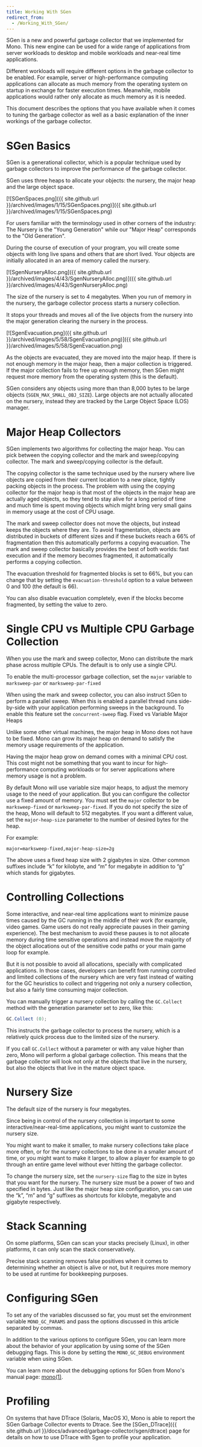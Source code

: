 ```yaml
---
title: Working With SGen
redirect_from:
  - /Working_With_SGen/
---
```


SGen is a new and powerful garbage collector that we implemented for Mono. This new engine can be used for a wide range of applications from server workloads to desktop and mobile workloads and near-real time applications.

Different workloads will require different options in the garbage collector to be enabled. For example, server or high-performance computing applications can allocate as much memory from the operating system on startup in exchange for faster execution times. Meanwhile, mobile applications would rather only allocate as much memory as it is needed.

This document describes the options that you have available when it comes to tuning the garbage collector as well as a basic explanation of the inner workings of the garbage collector.

SGen Basics
===========

SGen is a generational collector, which is a popular technique used by garbage collectors to improve the performance of the garbage collector.

SGen uses three heaps to allocate your objects: the nursery, the major heap and the large object space.

[![SGenSpaces.png]({{ site.github.url }}/archived/images/1/15/SGenSpaces.png)]({{ site.github.url }}/archived/images/1/15/SGenSpaces.png)

For users familiar with the terminology used in other corners of the industry: The Nursery is the "Young Generation" while our "Major Heap" corresponds to the "Old Generation".

During the course of execution of your program, you will create some objects with long live spans and others that are short lived. Your objects are initially allocated in an area of memory called the nursery.

[![SgenNurseryAlloc.png]({{ site.github.url }}/archived/images/4/43/SgenNurseryAlloc.png)]({{ site.github.url }}/archived/images/4/43/SgenNurseryAlloc.png)

The size of the nursery is set to 4 megabytes. When you run of memory in the nursery, the garbage collector process starts a nursery collection.

It stops your threads and moves all of the live objects from the nursery into the major generation clearing the nursery in the process.

[![SgenEvacuation.png]({{ site.github.url }}/archived/images/5/58/SgenEvacuation.png)]({{ site.github.url }}/archived/images/5/58/SgenEvacuation.png)

As the objects are evacuated, they are moved into the major heap. If there is not enough memory in the major heap, then a major collection is triggered. If the major collection fails to free up enough memory, then SGen might request more memory from the operating system (this is the default).

SGen considers any objects using more than than 8,000 bytes to be large objects (`SGEN_MAX_SMALL_OBJ_SIZE`). Large objects are not actually allocated on the nursery, instead they are tracked by the Large Object Space (LOS) manager.

Major Heap Collectors
=====================

SGen implements two algorithms for collecting the major heap. You can pick between the copying collector and the mark and sweep/copying collector. The mark and sweep/copying collector is the default.

The copying collector is the same technique used by the nursery where live objects are copied from their current location to a new place, tightly packing objects in the process. The problem with using the copying collector for the major heap is that most of the objects in the major heap are actually aged objects, so they tend to stay alive for a long period of time and much time is spent moving objects which might bring very small gains in memory usage at the cost of CPU usage.

The mark and sweep collector does not move the objects, but instead keeps the objects where they are. To avoid fragmentation, objects are distributed in buckets of different sizes and if these buckets reach a 66% of fragmentation then this automatically performs a copying evacuation. The mark and sweep collector basically provides the best of both worlds: fast execution and if the memory becomes fragmented, it automatically performs a copying collection.

The evacuation threshold for fragmented blocks is set to 66%, but you can change that by setting the `evacuation-threshold` option to a value between 0 and 100 (the default is 66).

You can also disable evacuation completely, even if the blocks become fragmented, by setting the value to zero.

Single CPU vs Multiple CPU Garbage Collection
=============================================

When you use the mark and sweep collector, Mono can distribute the mark phase across multiple CPUs. The default is to only use a single CPU.

To enable the multi-processor garbage collection, set the `major` variable to `marksweep-par` or `marksweep-par-fixed`

When using the mark and sweep collector, you can also instruct SGen to perform a parallel sweep. When this is enabled a parallel thread runs side-by-side with your application performing sweeps in the background. To enable this feature set the `concurrent-sweep` flag. Fixed vs Variable Major Heaps

Unlike some other virtual machines, the major heap in Mono does not have to be fixed. Mono can grow its major heap on demand to satisfy the memory usage requirements of the application.

Having the major heap grow on demand comes with a minimal CPU cost. This cost might not be something that you want to incur for high-performance computing workloads or for server applications where memory usage is not a problem.

By default Mono will use variable size major heaps, to adjust the memory usage to the need of your application. But you can configure the collector use a fixed amount of memory. You must set the `major` collector to be `marksweep-fixed` or `marksweep-par-fixed`. If you do not specify the size of the heap, Mono will default to 512 megabytes. If you want a different value, set the `major-heap-size` parameter to the number of desired bytes for the heap.

For example:

    major=marksweep-fixed,major-heap-size=2g

The above uses a fixed heap size with 2 gigabytes in size. Other common suffixes include “k” for kilobyte, and “m” for megabyte in addition to “g” which stands for gigabytes.

Controlling Collections
=======================

Some interactive, and near-real time applications want to minimize pause times caused by the GC running in the middle of their work (for example, video games. Game users do not really appreciate pauses in their gaming experience). The best mechanism to avoid these pauses is to not allocate memory during time sensitive operations and instead move the majority of the object allocations out of the sensitive code paths or your main game loop for example.

But it is not possible to avoid all allocations, specially with complicated applications. In those cases, developers can benefit from running controlled and limited collections of the nursery which are very fast instead of waiting for the GC heuristics to collect and triggering not only a nursery collection, but also a fairly time consuming major collection.

You can manually trigger a nursery collection by calling the `GC.Collect` method with the generation parameter set to zero, like this:

``` csharp
GC.Collect (0);
```

This instructs the garbage collector to process the nursery, which is a relatively quick process due to the limited size of the nursery.

If you call `GC.Collect` without a parameter or with any value higher than zero, Mono will perform a global garbage collection. This means that the garbage collector will look not only at the objects that live in the nursery, but also the objects that live in the mature object space.

Nursery Size
============

The default size of the nursery is four megabytes.

Since being in control of the nursery collection is important to some interactive/near-real-time applications, you might want to customize the nursery size.

You might want to make it smaller, to make nursery collections take place more often, or for the nursery collections to be done in a smaller amount of time, or you might want to make it larger, to allow a player for example to go through an entire game level without ever hitting the garbage collector.

To change the nursery size, set the `nursery-size` flag to the size in bytes that you want for the nursery. The nursery size must be a power of two and specified in bytes. Just like the major heap size configuration, you can use the “k”, “m” and “g” suffixes as shortcuts for kilobyte, megabyte and gigabyte respectively.

Stack Scanning
==============

On some platforms, SGen can scan your stacks precisely (Linux), in other platforms, it can only scan the stack conservatively.

Precise stack scanning removes false positives when it comes to determining whether an object is alive or not, but it requires more memory to be used at runtime for bookkeeping purposes.

Configuring SGen
================

To set any of the variables discussed so far, you must set the environment variable `MONO_GC_PARAMS` and pass the options discussed in this article separated by commas.

In addition to the various options to configure SGen, you can learn more about the behavior of your application by using some of the SGen debugging flags. This is done by setting the `MONO_GC_DEBUG` environment variable when using SGen.

You can learn more about the debugging options for SGen from Mono's manual page: [mono(1)](http://docs.go-mono.com/?link=man%3amono(1)).

Profiling
=========

On systems that have DTrace (Solaris, MacOS X), Mono is able to report the SGen Garbage Collector events to Dtrace. See the [SGen\_DTrace]({{ site.github.url }}/docs/advanced/garbage-collector/sgen/dtrace) page for details on how to use DTrace with Sgen to profile your application.

